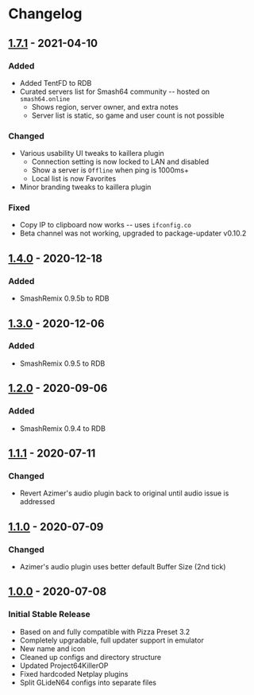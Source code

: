 # Changelog

## [1.7.1] - 2021-04-10

### Added

- Added TentFD to RDB
- Curated servers list for Smash64 community -- hosted on `smash64.online`
  - Shows region, server owner, and extra notes
  - Server list is static, so game and user count is not possible

### Changed

- Various usability UI tweaks to kaillera plugin
  - Connection setting is now locked to LAN and disabled
  - Show a server is `Offline` when ping is 1000ms+
  - Local list is now Favorites
- Minor branding tweaks to kaillera plugin

### Fixed

- Copy IP to clipboard now works -- uses `ifconfig.co`
- Beta channel was not working, upgraded to package-updater v0.10.2

## [1.4.0] - 2020-12-18

### Added

- SmashRemix 0.9.5b to RDB

## [1.3.0] - 2020-12-06

### Added

- SmashRemix 0.9.5 to RDB

## [1.2.0] - 2020-09-06

### Added

- SmashRemix 0.9.4 to RDB

## [1.1.1] - 2020-07-11

### Changed

- Revert Azimer's audio plugin back to original until audio issue is addressed

## [1.1.0] - 2020-07-09

### Changed

- Azimer's audio plugin uses better default Buffer Size (2nd tick)

## [1.0.0] - 2020-07-08

### Initial Stable Release

- Based on and fully compatible with Pizza Preset 3.2
- Completely upgradable, full updater support in emulator
- New name and icon
- Cleaned up configs and directory structure
- Updated Project64KillerOP
- Fixed hardcoded Netplay plugins
- Split GLideN64 configs into separate files

[1.0.0]: https://github.com/smash64-dev/project64k-legacy/releases/tag/v1.0.0
[1.1.0]: https://github.com/smash64-dev/project64k-legacy/releases/tag/v1.1.0
[1.1.1]: https://github.com/smash64-dev/project64k-legacy/releases/tag/v1.1.1
[1.2.0]: https://github.com/smash64-dev/project64k-legacy/releases/tag/v1.2.0
[1.3.0]: https://github.com/smash64-dev/project64k-legacy/releases/tag/v1.3.0
[1.4.0]: https://github.com/smash64-dev/project64k-legacy/releases/tag/v1.4.0
[1.7.1]: https://github.com/smash64-dev/project64k-legacy/releases/tag/v1.7.1
